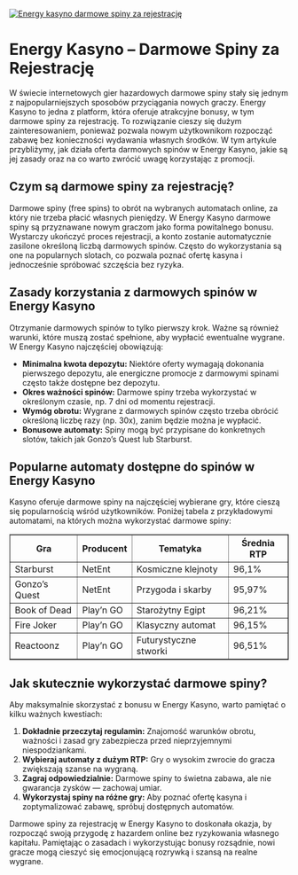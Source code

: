 [![Energy kasyno darmowe spiny za rejestrację](https://123-caf.pages.dev/gitsignup.png)](https://vrmoo.ru/Bt82HjjY)

<h1>Energy Kasyno – Darmowe Spiny za Rejestrację</h1> <p>W świecie internetowych gier hazardowych darmowe spiny stały się jednym z najpopularniejszych sposobów przyciągania nowych graczy. Energy Kasyno to jedna z platform, która oferuje atrakcyjne bonusy, w tym darmowe spiny za rejestrację. To rozwiązanie cieszy się dużym zainteresowaniem, ponieważ pozwala nowym użytkownikom rozpocząć zabawę bez konieczności wydawania własnych środków. W tym artykule przybliżymy, jak działa oferta darmowych spinów w Energy Kasyno, jakie są jej zasady oraz na co warto zwrócić uwagę korzystając z promocji.</p>  <h2>Czym są darmowe spiny za rejestrację?</h2> <p>Darmowe spiny (free spins) to obrót na wybranych automatach online, za który nie trzeba płacić własnych pieniędzy. W Energy Kasyno darmowe spiny są przyznawane nowym graczom jako forma powitalnego bonusu. Wystarczy ukończyć proces rejestracji, a konto zostanie automatycznie zasilone określoną liczbą darmowych spinów. Często do wykorzystania są one na popularnych slotach, co pozwala poznać ofertę kasyna i jednocześnie spróbować szczęścia bez ryzyka.</p>  <h2>Zasady korzystania z darmowych spinów w Energy Kasyno</h2> <p>Otrzymanie darmowych spinów to tylko pierwszy krok. Ważne są również warunki, które muszą zostać spełnione, aby wypłacić ewentualne wygrane. W Energy Kasyno najczęściej obowiązują:</p>  <ul>   <li><strong>Minimalna kwota depozytu:</strong> Niektóre oferty wymagają dokonania pierwszego depozytu, ale energiczne promocje z darmowymi spinami często także dostępne bez depozytu.</li>   <li><strong>Okres ważności spinów:</strong> Darmowe spiny trzeba wykorzystać w określonym czasie, np. 7 dni od momentu rejestracji.</li>   <li><strong>Wymóg obrotu:</strong> Wygrane z darmowych spinów często trzeba obrócić określoną liczbę razy (np. 30x), zanim będzie można je wypłacić.</li>   <li><strong>Bonusowe automaty:</strong> Spiny mogą być przypisane do konkretnych slotów, takich jak Gonzo’s Quest lub Starburst.</li> </ul>  <h2>Popularne automaty dostępne do spinów w Energy Kasyno</h2> <p>Kasyno oferuje darmowe spiny na najczęściej wybierane gry, które cieszą się popularnością wśród użytkowników. Poniżej tabela z przykładowymi automatami, na których można wykorzystać darmowe spiny:</p>  <table border="1" cellpadding="8" cellspacing="0">   <thead>     <tr>       <th>Gra</th>       <th>Producent</th>       <th>Tematyka</th>       <th>Średnia RTP</th>     </tr>   </thead>   <tbody>     <tr>       <td>Starburst</td>       <td>NetEnt</td>       <td>Kosmiczne klejnoty</td>       <td>96,1%</td>     </tr>     <tr>       <td>Gonzo’s Quest</td>       <td>NetEnt</td>       <td>Przygoda i skarby</td>       <td>95,97%</td>     </tr>     <tr>       <td>Book of Dead</td>       <td>Play’n GO</td>       <td>Starożytny Egipt</td>       <td>96,21%</td>     </tr>     <tr>       <td>Fire Joker</td>       <td>Play’n GO</td>       <td>Klasyczny automat</td>       <td>96,15%</td>     </tr>     <tr>       <td>Reactoonz</td>       <td>Play’n GO</td>       <td>Futurystyczne stworki</td>       <td>96,51%</td>     </tr>   </tbody> </table>  <h2>Jak skutecznie wykorzystać darmowe spiny?</h2> <p>Aby maksymalnie skorzystać z bonusu w Energy Kasyno, warto pamiętać o kilku ważnych kwestiach:</p>  <ol>   <li><strong>Dokładnie przeczytaj regulamin:</strong> Znajomość warunków obrotu, ważności i zasad gry zabezpiecza przed nieprzyjemnymi niespodziankami.</li>   <li><strong>Wybieraj automaty z dużym RTP:</strong> Gry o wysokim zwrocie do gracza zwiększają szanse na wygraną.</li>   <li><strong>Zagraj odpowiedzialnie:</strong> Darmowe spiny to świetna zabawa, ale nie gwarancja zysków — zachowaj umiar.</li>   <li><strong>Wykorzystaj spiny na różne gry:</strong> Aby poznać ofertę kasyna i zoptymalizować zabawę, spróbuj dostępnych automatów.</li> </ol>  <p>Darmowe spiny za rejestrację w Energy Kasyno to doskonała okazja, by rozpocząć swoją przygodę z hazardem online bez ryzykowania własnego kapitału. Pamiętając o zasadach i wykorzystując bonusy rozsądnie, nowi gracze mogą cieszyć się emocjonującą rozrywką i szansą na realne wygrane.</p>